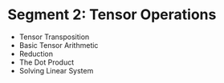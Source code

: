 # Segment 2: Tensor Operations
- Tensor Transposition
- Basic Tensor Arithmetic
- Reduction
- The Dot Product
- Solving Linear System
